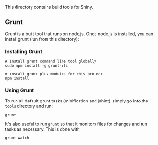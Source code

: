 This directory contains build tools for Shiny.


## Grunt

Grunt is a built tool that runs on node.js. Once node.js is installed, you can install grunt (run from this directory):

### Installing Grunt

```
# Install grunt command line tool globally
sudo npm install -g grunt-cli

# Install grunt plus modules for this project
npm install
```

### Using Grunt

To run all default grunt tasks (minification and jshint), simply go into the `tools` directory and run:

```
grunt
```

It's also useful to run `grunt` so that it monitors files for changes and run tasks as necessary. This is done with:

```
grunt watch
```
